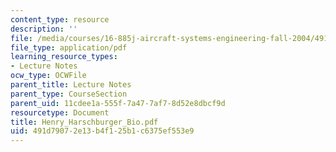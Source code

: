 ```yaml
---
content_type: resource
description: ''
file: /media/courses/16-885j-aircraft-systems-engineering-fall-2004/491d79072e13b4f125b1c6375ef553e9_Henry_Harschburger_Bio.pdf
file_type: application/pdf
learning_resource_types:
- Lecture Notes
ocw_type: OCWFile
parent_title: Lecture Notes
parent_type: CourseSection
parent_uid: 11cdee1a-555f-7a47-7af7-8d52e8dbcf9d
resourcetype: Document
title: Henry_Harschburger_Bio.pdf
uid: 491d7907-2e13-b4f1-25b1-c6375ef553e9
---
```

